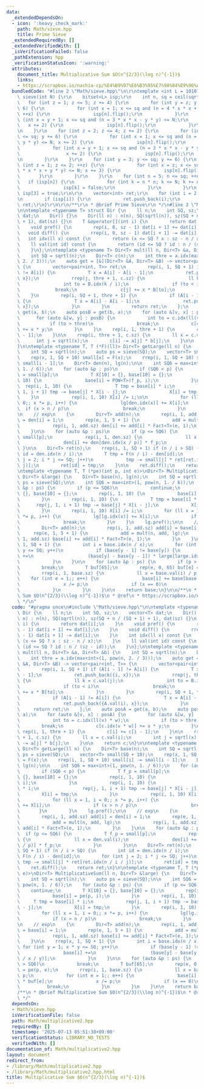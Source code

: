```yaml
---
data:
  _extendedDependsOn:
  - icon: ':heavy_check_mark:'
    path: Math/sieve.hpp
    title: Prime Sieve
  _extendedRequiredBy: []
  _extendedVerifiedWith: []
  _isVerificationFailed: false
  _pathExtension: hpp
  _verificationStatusIcon: ':warning:'
  attributes:
    document_title: Multiplicative Sum $O(n^{2/3}(\log n)^{-1})$
    links:
    - https://scrapbox.io/nachia-cp/%E4%B9%97%E6%B3%95%E7%9A%84%E9%96%A2%E6%95%B0%E7%B4%AF%E7%A9%8D%E5%92%8C-%E4%B8%AD%E5%9B%BD%E3%82%B3%E3%83%9F%E3%83%A5%E3%83%8B%E3%83%86%E3%82%A3%E3%81%AE%E6%96%B9%E6%B3%95
  bundledCode: "#line 2 \"Math/sieve.hpp\"\n\r\ntemplate <int L = 101010101> vector<int>\
    \ sieve(int N) {\r\n    bitset<L> isp;\r\n    int n, sq = ceil(sqrt(N));\r\n \
    \   for (int z = 1; z <= 5; z += 4) {\r\n        for (int y = z; y <= sq; y +=\
    \ 6) {\r\n            for (int x = 1; x <= sq and (n = 4 * x * x + y * y) <= N;\
    \ ++x) {\r\n                isp[n].flip();\r\n            }\r\n            for\
    \ (int x = y + 1; x <= sq and (n = 3 * x * x - y * y) <= N;\r\n              \
    \   x += 2) {\r\n                isp[n].flip();\r\n            }\r\n        }\r\
    \n    }\r\n    for (int z = 2; z <= 4; z += 2) {\r\n        for (int y = z; y\
    \ <= sq; y += 6) {\r\n            for (int x = 1; x <= sq and (n = 3 * x * x +\
    \ y * y) <= N; x += 2) {\r\n                isp[n].flip();\r\n            }\r\n\
    \            for (int x = y + 1; x <= sq and (n = 3 * x * x - y * y) <= N;\r\n\
    \                 x += 2) {\r\n                isp[n].flip();\r\n            }\r\
    \n        }\r\n    }\r\n    for (int y = 3; y <= sq; y += 6) {\r\n        for\
    \ (int z = 1; z <= 2; ++z) {\r\n            for (int x = z; x <= sq and (n = 4\
    \ * x * x + y * y) <= N; x += 3) {\r\n                isp[n].flip();\r\n     \
    \       }\r\n        }\r\n    }\r\n    for (int n = 5; n <= sq; ++n)\r\n     \
    \   if (isp[n]) {\r\n            for (int k = n * n; k <= N; k += n * n) {\r\n\
    \                isp[k] = false;\r\n            }\r\n        }\r\n    isp[2] =\
    \ isp[3] = true;\r\n\r\n    vector<int> ret;\r\n    for (int i = 2; i <= N; i++)\r\
    \n        if (isp[i]) {\r\n            ret.push_back(i);\r\n        }\r\n    return\
    \ ret;\r\n}\r\n\r\n/**\r\n * @brief Prime Sieve\r\n */\n#line 3 \"Math/multiplicative2.hpp\"\
    \n\ntemplate <typename T> struct Dir {\n    ll n;\n    int SQ, sz;\n    vector<T>\
    \ dat;\n    Dir() {}\n    Dir(ll n) : n(n), SQ(sqrtl(n)), sz(SQ + n / (SQ + 1)\
    \ + 1), dat(sz) {}\n    T &operator[](int i) {\n        return dat[i];\n    }\n\
    \    void pref() {\n        rep(i, 0, sz - 1) dat[i + 1] += dat[i];\n    }\n \
    \   void diff() {\n        rrep(i, 0, sz - 1) dat[i + 1] -= dat[i];\n    }\n \
    \   int idx(ll x) const {\n        return (x <= SQ ? x : sz - n / x);\n    }\n\
    \    ll val(int id) const {\n        return (id <= SQ ? id : n / (sz - id));\n\
    \    }\n};\n\ntemplate <typename T> Dir<T> mult(ll n, Dir<T> &a, Dir<T> &b) {\n\
    \    int SQ = sqrtl(n);\n    Dir<T> c(n);\n    int thre = a.idx(max<int>(1, pow(n,\
    \ 2. / 3)));\n    auto get = [&](Dir<T> &A, Dir<T> &B) -> vector<pair<int, T>>\
    \ {\n        vector<pair<int, T>> ret;\n        rep(i, 1, SQ + 1) if (A[i - 1]\
    \ != A[i]) {\n            T x = A[i] - A[i - 1];\n            ret.push_back({i,\
    \ x});\n            rrep(j, thre + 1, c.sz) {\n                ll k = c.val(j);\n\
    \                int to = B.idx(k / i);\n                if (to < i)\n       \
    \             break;\n                c[j] += x * B[to];\n            }\n    \
    \    }\n        rep(i, SQ + 1, thre + 1) {\n            if (A[i - 1] != A[i])\
    \ {\n                T x = A[i] - A[i - 1];\n                ret.push_back({A.val(i),\
    \ x});\n            }\n        }\n        return ret;\n    };\n    auto posA =\
    \ get(a, b);\n    auto posB = get(b, a);\n    for (auto &[v, x] : posA) {\n  \
    \      for (auto &[w, y] : posB) {\n            int to = c.idx(ll(v) * w);\n \
    \           if (to > thre)\n                break;\n            c[c.idx(v * w)]\
    \ += x * y;\n        }\n    }\n    rep(i, 1, thre + 1) {\n        c[i] += c[i\
    \ - 1];\n    }\n\n    rrep(i, thre + 1, c.sz) {\n        ll x = c.val(i);\n  \
    \      int j = sqrtl(x);\n        c[i] -= a[j] * b[j];\n    }\n\n    return c;\n\
    }\n\ntemplate <typename T, T (*F)(ll)> Dir<T> getLarge(ll n) {\n    Dir<T> base(n);\n\
    \    int SQ = sqrtl(n);\n    auto ps = sieve(SQ);\n    vector<T> small(SQ + 10);\n\
    \    rep(x, 1, SQ + 10) small[x] = F(x);\n    rrep(i, 1, SQ + 10) small[i] -=\
    \ small[i - 1];\n    Dir<T> den(n), lg(n);\n\n    int SQ6 = max<int>(1, pow(n,\
    \ 1. / 6));\n    for (auto &p : ps)\n        if (SQ6 < p) {\n            T f_p\
    \ = small[p];\n            T X[10] = {}, base[10] = {};\n            rep(i, 1,\
    \ 10) {\n                base[i] = POW<T>(f_p, i);\n            }\n          \
    \  rep(i, 1, 10) {\n                T tmp = base[i] * i;\n                rep(j,\
    \ 1, i + 1) tmp -= base[j] * X[i - j];\n                X[i] = tmp;\n        \
    \    }\n            rep(i, 1, 10) X[i] /= i;\n\n            for (ll x = 1, i =\
    \ 0;; x *= p, i++) {\n                lg[den.idx(x)] += X[i];\n              \
    \  if (x > n / p)\n                    break;\n            }\n        }\n    lg.pref();\n\
    \n    // exp\n    {\n        Dir<T> add(n);\n        rep(i, 1, add.sz) add[i]\
    \ = den[i] = 1;\n        rep(e, 1, 5 + 1) {\n            add = mult(n, add, lg);\n\
    \            rep(i, 1, add.sz) den[i] += add[i] * Fact<T>(e, 1);\n        }\n\
    \    }\n\n    for (auto &p : ps)\n        if (p <= SQ6) {\n            T f_p =\
    \ small[p];\n            rep(i, 1, den.sz) {\n                ll x = den.val(i);\n\
    \                den[i] += den[den.idx(x / p)] * f_p;\n            }\n       \
    \ }\n\n    Dir<T> ret(n);\n    rrep(i, 1, SQ + 1) if (n / i > SQ) {\n        int\
    \ id = den.idx(n / i);\n        T tmp = F(n / i) - den[id];\n        for (int\
    \ j = 2; i * j <= SQ; j++)\n            tmp -= small[j] * ret[ret.idx(n / i /\
    \ j)];\n        ret[id] = tmp;\n    }\n\n    ret.diff();\n    return ret;\n}\n\
    \ntemplate <typename T, T (*pe)(int p, int e)>\nDir<T> MultiplicativeSum(ll n,\
    \ Dir<T> &large) {\n    Dir<T> base(n), lg(n);\n    int SQ = sqrtl(n);\n    auto\
    \ ps = sieve(SQ);\n\n    int SQ6 = max<int>(1, pow(n, 1. / 6));\n    for (auto\
    \ &p : ps) {\n        if (p <= SQ6)\n            continue;\n        T X[10] =\
    \ {}, base[10] = {};\n        rep(i, 1, 10) {\n            base[i] = pe(p, i);\n\
    \        }\n        rep(i, 1, 10) {\n            T tmp = base[i] * i;\n      \
    \      rep(j, 1, i + 1) tmp -= base[j] * X[i - j];\n            X[i] = tmp;\n\
    \        }\n        rep(i, 1, 10) X[i] /= i;\n        for (ll x = 1, i = 0;; x\
    \ *= p, i++) {\n            lg[lg.idx(x)] += X[i];\n            if (x > n / p)\n\
    \                break;\n        }\n    }\n    lg.pref();\n\n    // exp\n    {\n\
    \        Dir<T> add(n);\n        rep(i, 1, add.sz) add[i] = base[i] = 1;\n   \
    \     rep(e, 1, 5 + 1) {\n            add = mult(n, add, lg);\n            rep(i,\
    \ 1, add.sz) base[i] += add[i] * Fact<T>(e, 1);\n        }\n    }\n\n    rrep(x,\
    \ 1, SQ + 1) {\n        int i = base.idx(n / x);\n        for (int y = 1; x *\
    \ y <= SQ; y++)\n            if (base[y - 1] != base[y]) {\n                base[i]\
    \ +=\n                    (base[y] - base[y - 1]) * large[large.idx(n / x / y)];\n\
    \            }\n    }\n\n    for (auto &p : ps) {\n        if (p > SQ6)\n    \
    \        break;\n        T buf[65];\n        rep(e, 0, 65) buf[e] = pe(p, e);\n\
    \        rrep(i, 1, base.sz) {\n            ll x = base.val(i) / p;\n        \
    \    for (int e = 1;; e++) {\n                base[i] += base[base.idx(x)] * buf[e];\n\
    \                x /= p;\n                if (x == 0)\n                    break;\n\
    \            }\n        }\n    }\n\n    return base;\n}\n\n/**\n * @brief Multiplicative\
    \ Sum $O(n^{2/3}(\\log n)^{-1})$\n * @ref\n * https://scrapbox.io/nachia-cp/%E4%B9%97%E6%B3%95%E7%9A%84%E9%96%A2%E6%95%B0%E7%B4%AF%E7%A9%8D%E5%92%8C-%E4%B8%AD%E5%9B%BD%E3%82%B3%E3%83%9F%E3%83%A5%E3%83%8B%E3%83%86%E3%82%A3%E3%81%AE%E6%96%B9%E6%B3%95\n\
    \ */\n"
  code: "#pragma once\n#include \"Math/sieve.hpp\"\n\ntemplate <typename T> struct\
    \ Dir {\n    ll n;\n    int SQ, sz;\n    vector<T> dat;\n    Dir() {}\n    Dir(ll\
    \ n) : n(n), SQ(sqrtl(n)), sz(SQ + n / (SQ + 1) + 1), dat(sz) {}\n    T &operator[](int\
    \ i) {\n        return dat[i];\n    }\n    void pref() {\n        rep(i, 0, sz\
    \ - 1) dat[i + 1] += dat[i];\n    }\n    void diff() {\n        rrep(i, 0, sz\
    \ - 1) dat[i + 1] -= dat[i];\n    }\n    int idx(ll x) const {\n        return\
    \ (x <= SQ ? x : sz - n / x);\n    }\n    ll val(int id) const {\n        return\
    \ (id <= SQ ? id : n / (sz - id));\n    }\n};\n\ntemplate <typename T> Dir<T>\
    \ mult(ll n, Dir<T> &a, Dir<T> &b) {\n    int SQ = sqrtl(n);\n    Dir<T> c(n);\n\
    \    int thre = a.idx(max<int>(1, pow(n, 2. / 3)));\n    auto get = [&](Dir<T>\
    \ &A, Dir<T> &B) -> vector<pair<int, T>> {\n        vector<pair<int, T>> ret;\n\
    \        rep(i, 1, SQ + 1) if (A[i - 1] != A[i]) {\n            T x = A[i] - A[i\
    \ - 1];\n            ret.push_back({i, x});\n            rrep(j, thre + 1, c.sz)\
    \ {\n                ll k = c.val(j);\n                int to = B.idx(k / i);\n\
    \                if (to < i)\n                    break;\n                c[j]\
    \ += x * B[to];\n            }\n        }\n        rep(i, SQ + 1, thre + 1) {\n\
    \            if (A[i - 1] != A[i]) {\n                T x = A[i] - A[i - 1];\n\
    \                ret.push_back({A.val(i), x});\n            }\n        }\n   \
    \     return ret;\n    };\n    auto posA = get(a, b);\n    auto posB = get(b,\
    \ a);\n    for (auto &[v, x] : posA) {\n        for (auto &[w, y] : posB) {\n\
    \            int to = c.idx(ll(v) * w);\n            if (to > thre)\n        \
    \        break;\n            c[c.idx(v * w)] += x * y;\n        }\n    }\n   \
    \ rep(i, 1, thre + 1) {\n        c[i] += c[i - 1];\n    }\n\n    rrep(i, thre\
    \ + 1, c.sz) {\n        ll x = c.val(i);\n        int j = sqrtl(x);\n        c[i]\
    \ -= a[j] * b[j];\n    }\n\n    return c;\n}\n\ntemplate <typename T, T (*F)(ll)>\
    \ Dir<T> getLarge(ll n) {\n    Dir<T> base(n);\n    int SQ = sqrtl(n);\n    auto\
    \ ps = sieve(SQ);\n    vector<T> small(SQ + 10);\n    rep(x, 1, SQ + 10) small[x]\
    \ = F(x);\n    rrep(i, 1, SQ + 10) small[i] -= small[i - 1];\n    Dir<T> den(n),\
    \ lg(n);\n\n    int SQ6 = max<int>(1, pow(n, 1. / 6));\n    for (auto &p : ps)\n\
    \        if (SQ6 < p) {\n            T f_p = small[p];\n            T X[10] =\
    \ {}, base[10] = {};\n            rep(i, 1, 10) {\n                base[i] = POW<T>(f_p,\
    \ i);\n            }\n            rep(i, 1, 10) {\n                T tmp = base[i]\
    \ * i;\n                rep(j, 1, i + 1) tmp -= base[j] * X[i - j];\n        \
    \        X[i] = tmp;\n            }\n            rep(i, 1, 10) X[i] /= i;\n\n\
    \            for (ll x = 1, i = 0;; x *= p, i++) {\n                lg[den.idx(x)]\
    \ += X[i];\n                if (x > n / p)\n                    break;\n     \
    \       }\n        }\n    lg.pref();\n\n    // exp\n    {\n        Dir<T> add(n);\n\
    \        rep(i, 1, add.sz) add[i] = den[i] = 1;\n        rep(e, 1, 5 + 1) {\n\
    \            add = mult(n, add, lg);\n            rep(i, 1, add.sz) den[i] +=\
    \ add[i] * Fact<T>(e, 1);\n        }\n    }\n\n    for (auto &p : ps)\n      \
    \  if (p <= SQ6) {\n            T f_p = small[p];\n            rep(i, 1, den.sz)\
    \ {\n                ll x = den.val(i);\n                den[i] += den[den.idx(x\
    \ / p)] * f_p;\n            }\n        }\n\n    Dir<T> ret(n);\n    rrep(i, 1,\
    \ SQ + 1) if (n / i > SQ) {\n        int id = den.idx(n / i);\n        T tmp =\
    \ F(n / i) - den[id];\n        for (int j = 2; i * j <= SQ; j++)\n           \
    \ tmp -= small[j] * ret[ret.idx(n / i / j)];\n        ret[id] = tmp;\n    }\n\n\
    \    ret.diff();\n    return ret;\n}\n\ntemplate <typename T, T (*pe)(int p, int\
    \ e)>\nDir<T> MultiplicativeSum(ll n, Dir<T> &large) {\n    Dir<T> base(n), lg(n);\n\
    \    int SQ = sqrtl(n);\n    auto ps = sieve(SQ);\n\n    int SQ6 = max<int>(1,\
    \ pow(n, 1. / 6));\n    for (auto &p : ps) {\n        if (p <= SQ6)\n        \
    \    continue;\n        T X[10] = {}, base[10] = {};\n        rep(i, 1, 10) {\n\
    \            base[i] = pe(p, i);\n        }\n        rep(i, 1, 10) {\n       \
    \     T tmp = base[i] * i;\n            rep(j, 1, i + 1) tmp -= base[j] * X[i\
    \ - j];\n            X[i] = tmp;\n        }\n        rep(i, 1, 10) X[i] /= i;\n\
    \        for (ll x = 1, i = 0;; x *= p, i++) {\n            lg[lg.idx(x)] += X[i];\n\
    \            if (x > n / p)\n                break;\n        }\n    }\n    lg.pref();\n\
    \n    // exp\n    {\n        Dir<T> add(n);\n        rep(i, 1, add.sz) add[i]\
    \ = base[i] = 1;\n        rep(e, 1, 5 + 1) {\n            add = mult(n, add, lg);\n\
    \            rep(i, 1, add.sz) base[i] += add[i] * Fact<T>(e, 1);\n        }\n\
    \    }\n\n    rrep(x, 1, SQ + 1) {\n        int i = base.idx(n / x);\n       \
    \ for (int y = 1; x * y <= SQ; y++)\n            if (base[y - 1] != base[y]) {\n\
    \                base[i] +=\n                    (base[y] - base[y - 1]) * large[large.idx(n\
    \ / x / y)];\n            }\n    }\n\n    for (auto &p : ps) {\n        if (p\
    \ > SQ6)\n            break;\n        T buf[65];\n        rep(e, 0, 65) buf[e]\
    \ = pe(p, e);\n        rrep(i, 1, base.sz) {\n            ll x = base.val(i) /\
    \ p;\n            for (int e = 1;; e++) {\n                base[i] += base[base.idx(x)]\
    \ * buf[e];\n                x /= p;\n                if (x == 0)\n          \
    \          break;\n            }\n        }\n    }\n\n    return base;\n}\n\n\
    /**\n * @brief Multiplicative Sum $O(n^{2/3}(\\log n)^{-1})$\n * @ref\n * https://scrapbox.io/nachia-cp/%E4%B9%97%E6%B3%95%E7%9A%84%E9%96%A2%E6%95%B0%E7%B4%AF%E7%A9%8D%E5%92%8C-%E4%B8%AD%E5%9B%BD%E3%82%B3%E3%83%9F%E3%83%A5%E3%83%8B%E3%83%86%E3%82%A3%E3%81%AE%E6%96%B9%E6%B3%95\n\
    \ */"
  dependsOn:
  - Math/sieve.hpp
  isVerificationFile: false
  path: Math/multiplicative2.hpp
  requiredBy: []
  timestamp: '2025-07-13 05:51:38+09:00'
  verificationStatus: LIBRARY_NO_TESTS
  verifiedWith: []
documentation_of: Math/multiplicative2.hpp
layout: document
redirect_from:
- /library/Math/multiplicative2.hpp
- /library/Math/multiplicative2.hpp.html
title: Multiplicative Sum $O(n^{2/3}(\log n)^{-1})$
---
```

